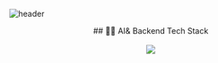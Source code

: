 ![header](https://capsule-render.vercel.app/api?type=venom&color=timeGradient&height=200&section=header&text=I%20am%20AI%20Engineer&fontSize=00&animation=fadeIn)

<div align="center"> ## 👩‍💻 AI& Backend Tech Stack</div> <br />

<div align="center">
<img src="https://img.shields.io/badge/Python-3776AB?style=flat-square&logo=python&logoColor=white"/>
</div>
